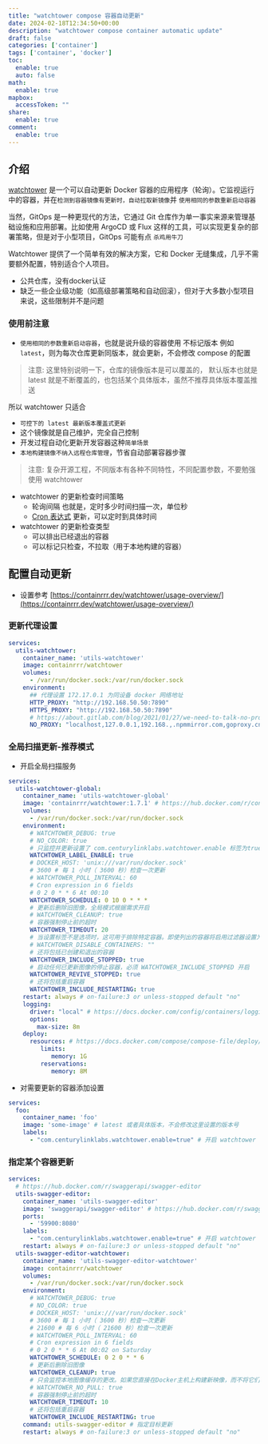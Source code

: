 ```yaml
---
title: "watchtower compose 容器自动更新"
date: 2024-02-18T12:34:50+00:00
description: "watchtower compose container automatic update"
draft: false
categories: ['container']
tags: ['container', 'docker']
toc:
  enable: true
  auto: false
math:
  enable: true
mapbox:
  accessToken: ""
share:
  enable: true
comment:
  enable: true
---
```


## 介绍

[watchtower](https://containrrr.dev/watchtower/) 是一个可以自动更新 Docker 容器的应用程序（轮询）。它监视运行中的容器，并在`检测到容器镜像有更新时，自动拉取新镜像`并 `使用相同的参数重新启动容器`

当然，GitOps 是一种更现代的方法，它通过 Git 仓库作为单一事实来源来管理基础设施和应用部署。比如使用 ArgoCD 或 Flux 这样的工具，可以实现更复杂的部署策略，但是对于小型项目，GitOps 可能有点 `杀鸡用牛刀`

Watchtower 提供了一个简单有效的解决方案，它和 Docker 无缝集成，几乎不需要额外配置，特别适合个人项目。

- 公共仓库，没有docker认证
- 缺乏一些企业级功能（如高级部署策略和自动回滚），但对于大多数小型项目来说，这些限制并不是问题

### 使用前注意

- `使用相同的参数重新启动容器`，也就是说升级的容器使用 不标记版本 例如 `latest`，则为每次仓库更新同版本，就会更新，不会修改 compose 的配置

> 注意: 这里特别说明一下，仓库的镜像版本是可以覆盖的， 默认版本也就是 latest  就是不断覆盖的，也包括某个具体版本，虽然不推荐具体版本覆盖推送

所以 watchtower 只适合

- `可控下的 latest 最新版本覆盖式更新`
- 这个镜像就是自己维护，完全自己控制
- 开发过程自动化更新开发容器这种`简单场景`
- `本地构建镜像不纳入远程仓库管理`，节省自动部署容器步骤

> 注意: 复杂开源工程，不同版本有各种不同特性，不同配置参数，不要勉强使用 watchtower

- watchtower 的更新检查时间策略
	- 轮询间隔 也就是，定时多少时间扫描一次，单位秒
	- [Cron 表达式](https://pkg.go.dev/github.com/robfig/cron#hdr-CRON_Expression_Format) 更新，可以定时到具体时间
- watchtower 的更新检查类型
	- 可以排出已经退出的容器
	- 可以标记只检查，不拉取（用于本地构建的容器）

## 配置自动更新

- 设置参考 [https://containrrr.dev/watchtower/usage-overview/](https://containrrr.dev/watchtower/usage-overview/)

### 更新代理设置

```yaml
services:
  utils-watchtower:
    container_name: 'utils-watchtower'
    image: containrrr/watchtower
    volumes:
      - /var/run/docker.sock:/var/run/docker.sock
    environment:
      ## 代理设置 172.17.0.1 为同设备 docker 网络地址
      HTTP_PROXY: "http://192.168.50.50:7890"
      HTTPS_PROXY: "http://192.168.50.50:7890"
      # https://about.gitlab.com/blog/2021/01/27/we-need-to-talk-no-proxy/
      NO_PROXY: "localhost,127.0.0.1,192.168.,.npmmirror.com,goproxy.cn,.tuna.tsinghua.edu.cn,.ustc.edu.cn,rsproxy.cn,maven.aliyun.com"
```

### 全局扫描更新-推荐模式

- 开启全局扫描服务

```yaml
services:
  utils-watchtower-global:
    container_name: 'utils-watchtower-global'
    image: 'containrrr/watchtower:1.7.1' # https://hub.docker.com/r/containrrr/watchtower
    volumes:
      - /var/run/docker.sock:/var/run/docker.sock
    environment:
      # WATCHTOWER_DEBUG: true
      # NO_COLOR: true
      # 只监控并更新设置了 com.centurylinklabs.watchtower.enable 标签为true的容器
      WATCHTOWER_LABEL_ENABLE: true
      # DOCKER_HOST: 'unix:///var/run/docker.sock'
      # 3600 # 每 1 小时（ 3600 秒）检查一次更新
      # WATCHTOWER_POLL_INTERVAL: 60
      # Cron expression in 6 fields
      # 0 2 0 * * 6 At 00:10
      WATCHTOWER_SCHEDULE: 0 10 0 * * *
      # 更新后删除旧图像，全局模式根据需求开启
      # WATCHTOWER_CLEANUP: true
      # 容器强制停止前的超时
      WATCHTOWER_TIMEOUT: 20
      # 当设置标签不是选项时，这可用于排除特定容器。即使列出的容器将启用过滤器设置为true，它们也会被排除在外
      # WATCHTOWER_DISABLE_CONTAINERS: ""
      # 还将包括已创建和退出的容器
      WATCHTOWER_INCLUDE_STOPPED: true
      # 启动任何已更新图像的停止容器，必须 WATCHTOWER_INCLUDE_STOPPED 开启
      WATCHTOWER_REVIVE_STOPPED: true
      # 还将包括重启容器
      WATCHTOWER_INCLUDE_RESTARTING: true
    restart: always # on-failure:3 or unless-stopped default "no"
    logging:
      driver: "local" # https://docs.docker.com/config/containers/logging/configure/#supportedz-logging-drivers
      options:
        max-size: 8m
    deploy:
      resources: # https://docs.docker.com/compose/compose-file/deploy/#resources
         limits:
            memory: 1G
         reservations:
            memory: 8M
```

- 对需要更新的容器添加设置

```yaml
services:
  foo:
    container_name: 'foo'
    image: 'some-image' # latest 或者具体版本，不会修改这里设置的版本号
    labels:
      - "com.centurylinklabs.watchtower.enable=true" # 开启 watchtower 更新检测
```

###  指定某个容器更新

```yaml
services:
  # https://hub.docker.com/r/swaggerapi/swagger-editor
  utils-swagger-editor:
    container_name: 'utils-swagger-editor'
    image: 'swaggerapi/swagger-editor' # https://hub.docker.com/r/swaggerapi/swagger-editor
    ports:
      - '59900:8080'
    labels:
      - "com.centurylinklabs.watchtower.enable=true" # 开启 watchtower 更新检测
    restart: always # on-failure:3 or unless-stopped default "no"
  utils-swagger-editor-watchtower:
    container_name: 'utils-swagger-editor-watchtower'
    image: containrrr/watchtower
    volumes:
      - /var/run/docker.sock:/var/run/docker.sock
    environment:
      # WATCHTOWER_DEBUG: true
      # NO_COLOR: true
      # DOCKER_HOST: 'unix:///var/run/docker.sock'
      # 3600 # 每 1 小时（ 3600 秒）检查一次更新
      # 21600 # 每 6 小时（ 21600 秒）检查一次更新
      # WATCHTOWER_POLL_INTERVAL: 60
      # Cron expression in 6 fields
      # 0 2 0 * * 6 At 00:02 on Saturday
      WATCHTOWER_SCHEDULE: 0 2 0 * * 6
      # 更新后删除旧图像
      WATCHTOWER_CLEANUP: true
      # 只会监控本地图像缓存的更改。如果您直接在Docker主机上构建新映像，而不将它们推送到仓库，打开这个选项
      # WATCHTOWER_NO_PULL: true
      # 容器强制停止前的超时
      WATCHTOWER_TIMEOUT: 10
      # 还将包括重启容器
      WATCHTOWER_INCLUDE_RESTARTING: true
    command: utils-swagger-editor # 指定目标更新
    restart: always # on-failure:3 or unless-stopped default "no"
```
